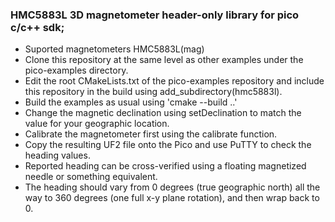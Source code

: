 ### HMC5883L 3D magnetometer header-only library for pico c/c++ sdk;

- Suported magnetometers HMC5883L(mag)
- Clone this repository at the same level as other examples under the pico-examples directory.
- Edit the root CMakeLists.txt of the pico-examples repository and include this repository in the build using add_subdirectory(hmc5883l).
- Build the examples as usual using 'cmake --build ..'
- Change the magnetic declination using setDeclination to match the value for your geographic location.
- Calibrate the magnetometer first using the calibrate function.
- Copy the resulting UF2 file onto the Pico and use PuTTY to check the heading values.
- Reported heading can be cross-verified using a floating magnetized needle or something equivalent.
- The heading should vary from 0 degrees (true geographic north) all the way to 360 degrees (one full x-y plane rotation), and then wrap back to 0.
